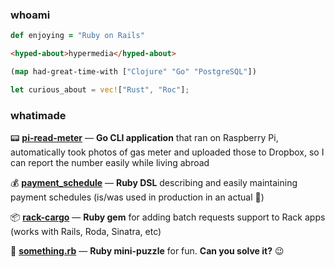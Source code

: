 ### whoami

```ruby
def enjoying = "Ruby on Rails"
```

```html
<hyped-about>hypermedia</hyped-about>
```

```clojure
(map had-great-time-with ["Clojure" "Go" "PostgreSQL"])
```

```rust
let curious_about = vec!["Rust", "Roc"];
```

### whatimade

:pager: **[pi-read-meter](https://github.com/murdho/pi-read-meter)** — **Go CLI application** that ran on Raspberry Pi, automatically took photos of gas meter and uploaded those to Dropbox, so I can report the number easily while living abroad

:moneybag: [**payment_schedule**](https://github.com/murdho/payment_schedule) — **Ruby DSL** describing and easily maintaining payment schedules (is/was used in production in an actual :bank:)

:package: **[rack-cargo](https://github.com/murdho/rack-cargo)** — **Ruby gem** for adding batch requests support to Rack apps (works with Rails, Roda, Sinatra, etc)

:crystal_ball: **[something.rb](https://gist.github.com/murdho/11396c47af7be7742f251a0c7ee2e571)** — **Ruby mini-puzzle** for fun. **Can you solve it?** :wink:
